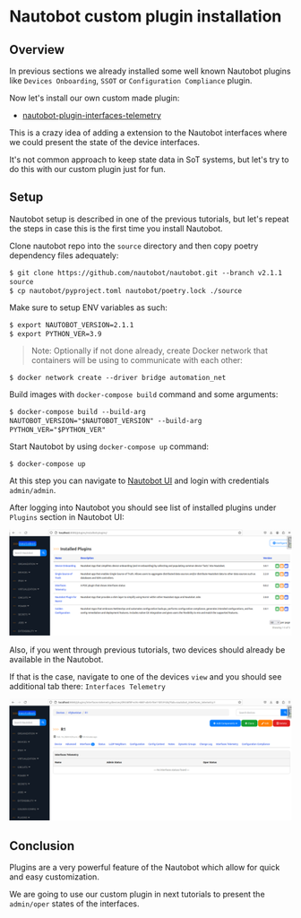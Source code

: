 # Nautobot custom plugin installation

## Overview

In previous sections we already installed some well known Nautobot plugins like `Devices Onboarding`, `SSOT` or `Configuration Compliance` plugin.

Now let's install our own custom made plugin:
- [nautobot-plugin-interfaces-telemetry](https://github.com/mspiez/nautobot-plugin-interfaces-telemetry)

This is a crazy idea of adding a extension to the Nautobot interfaces where we could present the state of the device interfaces.

It's not common approach to keep state data in SoT systems, but let's try to do this with our custom plugin just for fun.

## Setup

Nautobot setup is described in one of the previous tutorials, but let's repeat the steps in case this is the first time you install Nautobot. 

Clone nautobot repo into the `source` directory and then copy poetry dependency files adequately:

```
$ git clone https://github.com/nautobot/nautobot.git --branch v2.1.1 source
$ cp nautobot/pyproject.toml nautobot/poetry.lock ./source
```

Make sure to setup ENV variables as such:
```
$ export NAUTOBOT_VERSION=2.1.1
$ export PYTHON_VER=3.9
```

> Note: Optionally if not done already, create Docker network that containers will be using to communicate with each other:
```
$ docker network create --driver bridge automation_net
```

Build images with `docker-compose build` command and some arguments:

```
$ docker-compose build --build-arg NAUTOBOT_VERSION="$NAUTOBOT_VERSION" --build-arg PYTHON_VER="$PYTHON_VER"
```

Start Nautobot by using `docker-compose up` command:
```
$ docker-compose up
```

At this step you can navigate to [Nautobot UI](http://localhost:8080/) and login with credentials `admin/admin`.

After logging into Nautobot you should see list of installed plugins under `Plugins` section in Nautobot UI:

![Installed Plugins](./images/installed_plugins.png)


Also, if you went through previous tutorials, two devices should already be available in the Nautobot.

If that is the case, navigate to one of the devices `view` and you should see additional tab there: `Interfaces Telemetry`

![Device view - interfaces status](./images/interfaces_status.png)

## Conclusion

Plugins are a very powerful feature of the Nautobot which allow for quick and easy customization.

We are going to use our custom plugin in next tutorials to present the `admin/oper` states of the interfaces.
